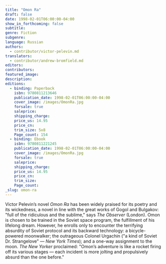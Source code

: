 ```yaml
---
title: "Omon Ra"
draft: false
date: 1998-02-01T06:00:00-04:00
show_in_forthcoming: false
subtitle:
genre: Fiction
subgenre:
language: Russian
authors:
  - contributor/victor-pelevin.md
translators:
  - contributor/andrew-bromfield.md
editors:
contributors:
featured_image:
description:
editions:
  - binding: Paperback
    isbn: 9780811213646
    publication_date: 1998-02-01T06:00:00-04:00
    cover_image: /images/OmonRa.jpg
    forsale: true
    saleprice:
    shipping_charge:
    price_us: 14.95
    price_cn:
    trim_size: 5x8
    Page_count: 154
  - binding: Ebook
    isbn: 9780811221245
    publication_date: 1998-02-01T06:00:00-04:00
    cover_image: /images/OmonRa.jpg
    forsale: true
    saleprice:
    shipping_charge:
    price_us: 14.95
    price_cn:
    trim_size:
    Page_count:
_slug: omon-ra
---
```


Victor Pelevin’s novel _Omon Ra_ has been widely praised for its poetry and its wickedness, a novel in line with the great works of Gogol and Bulgakov: "full of the ridiculous and the sublime," says _The Observer_ (London). Omon is chosen to be trained in the Soviet space program, the fulfillment of his lifelong dream. However, he enrolls only to encounter the terrifying absurdity of Soviet protocol and its backward technology: a bicycle-powered moonwalker; the outrageous Colonel Urgachin ("a kind of Soviet Dr. Strangelove" — _New York Times_); and a one-way assignment to the moon. _The New Yorker_ proclaimed: "Omon’s adventure is like a rocket firing off its various stages — each incident is more jolting and propulsively absurd than the one before."

